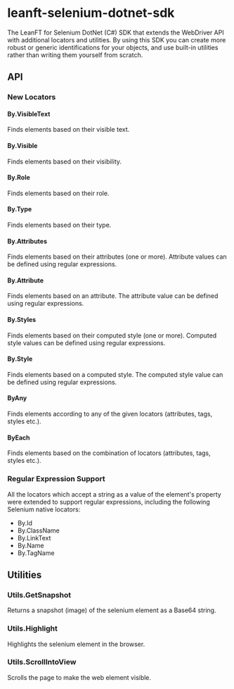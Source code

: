 # leanft-selenium-dotnet-sdk
The LeanFT for Selenium DotNet (C#) SDK that extends the WebDriver API with additional locators and utilities. By using this SDK you can create more robust or generic identifications for your objects, and use built-in utilities rather than writing them yourself from scratch.

## API

### New Locators

#### By.VisibleText

Finds elements based on their visible text.

#### By.Visible

Finds elements based on their visibility.

#### By.Role

Finds elements based on their role.

#### By.Type

Finds elements based on their type.

#### By.Attributes

Finds elements based on their attributes (one or more). Attribute values can be defined using regular expressions.

#### By.Attribute

Finds elements based on an attribute. The attribute value can be defined using regular expressions.

#### By.Styles

Finds elements based on their computed style (one or more). Computed style values can be defined using regular expressions.

#### By.Style

Finds elements based on a computed style. The computed style value can be defined using regular expressions.

#### ByAny

Finds elements according to any of the given locators (attributes, tags, styles etc.).

#### ByEach

Finds elements based on the combination of locators (attributes, tags, styles etc.).

### Regular Expression Support

All the locators which accept a string as a value of the element's property were extended to support regular expressions, including the following Selenium native locators:

* By.Id
* By.ClassName
* By.LinkText
* By.Name
* By.TagName

## Utilities

### Utils.GetSnapshot

Returns a snapshot (image) of the selenium element as a Base64 string.

### Utils.Highlight

Highlights the selenium element in the browser.

### Utils.ScrollIntoView

Scrolls the page to make the web element visible.